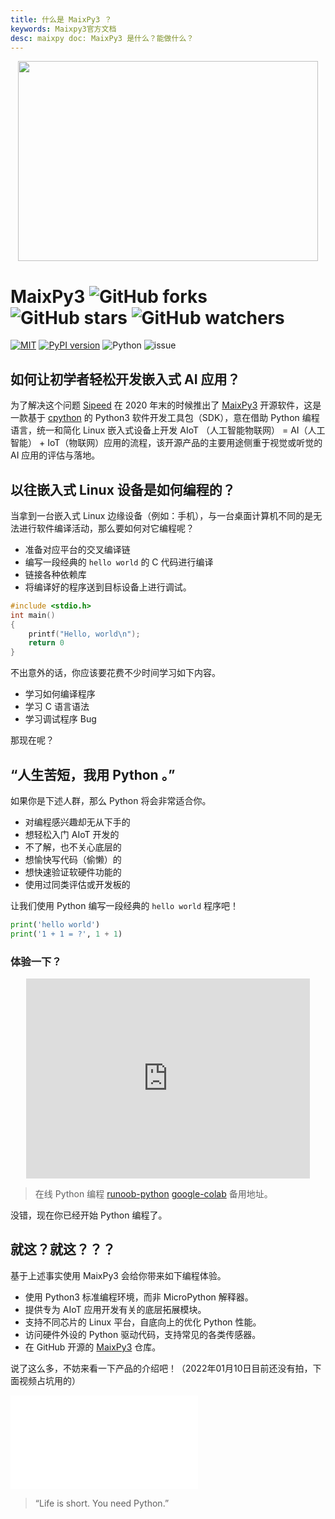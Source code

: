 ```yaml
---
title: 什么是 MaixPy3 ？
keywords: Maixpy3官方文档
desc: maixpy doc: MaixPy3 是什么？能做什么？
---
```


<p align="center">
    <img src="./assets/images/main.png" style="width:480px; height:320px;" />
</p>

# MaixPy3 ![GitHub forks](https://img.shields.io/github/forks/sipeed/maixpy3.svg?style=social) ![GitHub stars](https://img.shields.io/github/stars/sipeed/maixpy3.svg?style=social) ![GitHub watchers](https://img.shields.io/github/watchers/sipeed/maixpy3.svg?style=social)

[![MIT](https://img.shields.io/badge/license-MIT-blue.svg)](./LICENSE) [![PyPI version](https://badge.fury.io/py/maixpy3.svg)](https://badge.fury.io/py/maixpy3) ![Python](https://img.shields.io/badge/Python-3.5↗-ff69b4.svg) ![issue](https://img.shields.io/github/issues/sipeed/maixpy3.svg)

## 如何让初学者轻松开发嵌入式 AI 应用？

为了解决这个问题 [Sipeed](https://www.sipeed.com/) 在 2020 年末的时候推出了 [MaixPy3](https://github.com/sipeed/MaixPy3) 开源软件，这是一款基于 [cpython](https://github.com/python/cpython) 的 Python3 软件开发工具包（SDK），意在借助 Python 编程语言，统一和简化 Linux 嵌入式设备上开发 AIoT （人工智能物联网） = AI（人工智能） + IoT（物联网）应用的流程，该开源产品的主要用途侧重于视觉或听觉的 AI 应用的评估与落地。

## 以往嵌入式 Linux 设备是如何编程的？

当拿到一台嵌入式 Linux 边缘设备（例如：手机），与一台桌面计算机不同的是无法进行软件编译活动，那么要如何对它编程呢？

- 准备对应平台的交叉编译链
- 编写一段经典的 `hello world` 的 C 代码进行编译
- 链接各种依赖库
- 将编译好的程序送到目标设备上进行调试。

```c
#include <stdio.h>
int main()
{
    printf("Hello, world\n");
    return 0
}
```

不出意外的话，你应该要花费不少时间学习如下内容。

- 学习如何编译程序
- 学习 C 语言语法
- 学习调试程序 Bug

那现在呢？

## “人生苦短，我用 Python 。”

如果你是下述人群，那么 Python 将会非常适合你。

- 对编程感兴趣却无从下手的
- 想轻松入门 AIoT 开发的
- 不了解，也不关心底层的
- 想愉快写代码（偷懒）的
- 想快速验证软硬件功能的
- 使用过同类评估或开发板的

让我们使用 Python 编写一段经典的 `hello world` 程序吧！

```python
print('hello world')
print('1 + 1 = ?', 1 + 1)
```

### 体验一下？

<div align="center" >
    <iframe src="https://tool.lu/coderunner/embed/awD.html" style="width:90%; height:320px;" frameborder="0" mozallowfullscreen webkitallowfullscreen allowfullscreen></iframe>
</div>

> 在线 Python 编程 [runoob-python](https://www.runoob.com/try/runcode.php?filename=HelloWorld&type=python3) [google-colab](https://colab.research.google.com) 备用地址。

没错，现在你已经开始 Python 编程了。

## 就这？就这？？？

基于上述事实使用 MaixPy3 会给你带来如下编程体验。

- 使用 Python3 标准编程环境，而非 MicroPython 解释器。
- 提供专为 AIoT 应用开发有关的底层拓展模块。
- 支持不同芯片的 Linux 平台，自底向上的优化 Python 性能。
- 访问硬件外设的 Python 驱动代码，支持常见的各类传感器。
- 在 GitHub 开源的 [MaixPy3](https://github.com/sipeed/MaixPy3) 仓库。

说了这么多，不妨来看一下产品的介绍吧！（2022年01月10日目前还没有拍，下面视频占坑用的）

<iframe src="//player.bilibili.com/player.html?aid=549271067&bvid=BV1Uq4y1u7R4&cid=444211683&page=1" scrolling="no" border="0" frameborder="no" framespacing="0" allowfullscreen="true"> </iframe>

> “Life is short. You need Python.”
